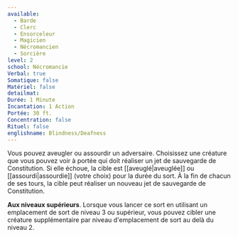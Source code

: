 ```yaml
---
available:
  - Barde
  - Clerc
  - Ensorceleur
  - Magicien
  - Nécromancien
  - Sorcière
level: 2
school: Nécromancie
Verbal: true
Somatique: false
Matériel: false
detailmat: 
Durée: 1 Minute
Incantation: 1 Action
Portée: 30 ft.
Concentration: false
Rituel: false
englishname: Blindness/Deafness
---
```

Vous pouvez aveugler ou assourdir un adversaire. Choisissez une créature que vous pouvez voir à portée qui doit réaliser un jet de sauvegarde de Constitution. Si elle échoue, la cible est [[aveuglé|aveuglée]] ou [[assourdi|assourdie]] (votre choix) pour la durée du sort. À la fin de chacun de ses tours, la cible peut réaliser un nouveau jet de sauvegarde de Constitution.

**Aux niveaux supérieurs**. Lorsque vous lancer ce sort en utilisant un emplacement de sort de niveau 3 ou supérieur, vous pouvez cibler une créature supplémentaire par niveau d'emplacement de sort au delà du niveau 2.

